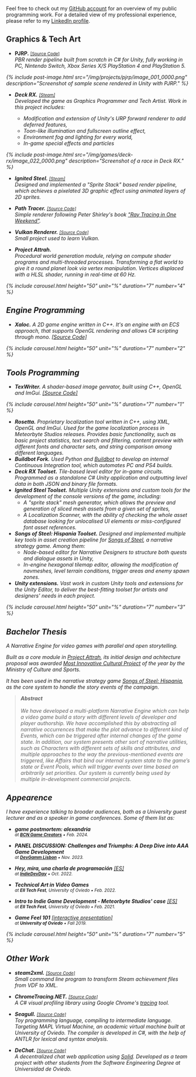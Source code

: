 
Feel free to check out my [GitHub account](https://github.com/pacojq) for an overview of my public programming work.
For a detailed view of my professional experience, please refer to my <a href="https://www.linkedin.com/in/paco-juan-6589ba14b/">LinkedIn profile</a>.


## Graphics & Tech Art

- **PJRP.** <small>[[Source Code]](https://github.com/pacojq/PJRP/) <i class='fab fa-github'/></small><br>
  PBR render pipeline built from scratch in C# for Unity, fully working in PC, Nintendo Switch, Xbox Series X/S PlayStation 4 and PlayStation 5.

{% include post-image.html src="/img/projects/pjrp/image_001_0000.png" description="Screenshot of sample scene rendered in Unity with PJRP." %}

- **Deck RX.** <small>[[Steam]](https://store.steampowered.com/app/1529180/Deck_RX_The_Deckbuilding_Racing_Game/) <i class='fab fa-steam'/></small><br>
  Developed the game as Graphics Programmer and Tech Artist. Work in this project includes:
    - Modification and extension of Unity's URP forward renderer to add deferred features,
    - Toon-like illumination and fullscreen outline effect,
    - Environment fog and lighting for every world,
    - In-game special effects and particles

{% include post-image.html src="/img/games/deck-rx/image_022_0000.png" description="Screenshot of a race in <i>Deck RX</i>." %}

- **Ignited Steel.** <small>[[Steam]](https://store.steampowered.com/app/1550740/Ignited_Steel_Mech_Tactics/) <i class='fab fa-steam'/></small><br>
  Designed and implemented a "Sprite Stack" based render pipeline, which achieves a pixelated 3D graphic effect using animated layers of 2D sprites.

- **Path Tracer.** <small>[[Source Code]](https://github.com/pacojq/RayTracingInOneWeekend/) <i class='fab fa-github'/></small><br>
  Simple renderer following Peter Shirley's book ["Ray Tracing in One Weekend"](https://raytracing.github.io/books/RayTracingInOneWeekend.html).

- **Vulkan Renderer.** <small>[[Source Code]](https://github.com/pacojq/HelloVulkan/) <i class='fab fa-github'/></small><br>
  Small project used to learn Vulkan.

- **Project Attrah.**<br>
  Procedural world generation module, relying on compute shader programs and multi-threaded processes. Transforming a flat world to give it a round planet look via vertex manipulation. Vertices displaced with a HLSL shader, running in real-time at 60 Hz.

{% include carousel.html height="50" unit="%" duration="7" number="4" %}


## Engine Programming

- **Xaloc.** A 2D game engine written in C++. It's an engine with an ECS approach, that supports OpenGL rendering and allows C# scripting through mono. <a href='https://github.com/pacojq/Xaloc'>[Source Code]</a> <i class='fab fa-github' />

{% include carousel.html height="50" unit="%" duration="7" number="2" %}


## Tools Programming

- **TexWriter.** A shader-based image genrator, built using C++, OpenGL and ImGui. <a href='https://github.com/pacojq/TexWriter'>[Source Code]</a> <i class='fab fa-github' />

{% include carousel.html height="50" unit="%" duration="7" number="1" %}

- **Rosetta.** Proprietary localization tool written in C++, using XML, OpenGL and ImGui. Used for the game localization process in Meteorbyte Studios releases. Provides basic functionality, such as basic project statistics, text search and filtering, content preview with different fonts and character sets, and string comparison among different languages.
- **Buildbot Fork.** Used Python and [Buildbot](https://buildbot.net/) to develop an internal Continuous Integration tool, which automates PC and PS4 builds.
- **_Deck RX_ Toolset.** Tile-based level editor for in-game circuits. Programmed as a standalone C# Unity application and outputting level data in both JSON and binary file formats.
- **_Ignited Steel_ Toolset.** Multiple Unity extensions and custom tools for the development of the console versions of the game, including: 
  - A "sprite stack" mesh generator, which allows the preview and generation of sliced mesh assets from a given set of sprites,
  - A Localization Scanner, with the ability of checking the whole asset database looking for unlocalised UI elements or miss-configured font asset references.
- **_Songs of Steel: Hispania_ Toolset.** Designed and implemented multiple key tools in asset creation pipeline for _[Songs of Steel](https://store.steampowered.com/app/2603300/Songs_of_Steel_Hispania/)_, a narrative strategy game. Among them:
  - Node-based editor for Narrative Designers to structure both quests and dialogue assets in Unity,
  - In-engine hexagonal tilemap editor, allowing the modification of navmeshes, level terrain conditions, trigger areas and enemy spawn zones.
- **Unity extensions.** Vast work in custom Unity tools and extensions for the Unity Editor, to deliver the best-fitting toolset for artists and designers' needs in each project.

{% include carousel.html height="50" unit="%" duration="7" number="3" %}


## Bachelor Thesis

A Narrative Engine for video games with parallel and open storytelling.

Built as a core module in [_Project Attrah_](https://pacojq.github.io/games/attrah),
its initial design and achitecture proposal was awarded [Most Innovative Cultural Project](https://www.culturaydeporte.gob.es/en/cultura/industriasculturales/mejores-proyectos/modernizacion-2019.html) 
of the year by the Ministry of Culture and Sports.

It has been used in the narrative strategy game _[Songs of Steel: Hispania](https://store.steampowered.com/app/2603300/Songs_of_Steel_Hispania/)_,
as the core system to handle the story events of the campaign.

> **Abstract**
><br>
><br>
>We have developed a multi-platform Narrative Engine which can help a video
>game build a story with different levels of developer and player authorship.
>We have accomplished this by abstracting all narrative occurrences that make
>the plot advance to different kind of Events, which can be triggered after
>internal changes of the game state. In addition, our system presents other
>sort of narrative utilities, such as Characters with different sets of skills and
>attributes, and multiple approaches to the way the previous-mentioned events
>are triggered, like Affairs that bind our internal system state to the game’s
>state or Event Pools, which will trigger events over time based on arbitrarily
>set priorities. Our system is currently being used by multiple in-development
>commercial projects.


## Appearence

I have experience talking to broader audiences, both as a University guest lecturer and as a speaker in game conferences. Some of them list as:

- **game postmortem: alexandria**<br>
  <small>at [**BCN Game Creators**](https://twitter.com/bcngamecreators) • Feb. 2024.</small>

- **PANEL DISCUSSION: Challenges and Triumphs: A Deep Dive into AAA Game Development**<br>
  <small>at [**DevGamm Lisbon**](https://devgamm.com/) • Nov. 2023.</small>

- **Hey, mira, una charla de programación** [[ES]][3]<br>
  <small>at [**IndieDevDay**](https://www.indiedevday.es/en/) • Oct. 2022.</small>

- **Technical Art in Video Games**<br>
  <small>at **EII Tech Fest**, University of Oviedo • Feb. 2022.</small>

- **Intro to Indie Game Development - Meteorbyte Studios' case** [[ES]][2]<br>
  <small>at **EII Tech Fest**, University of Oviedo • Feb. 2021.</small>

- **Game Feel 101** [[interactive presentation]][1] <i class='fab fa-github'/><br>
  <small>at **University of Oviedo** • Fall 2019.</small>

[3]: https://www.youtube.com/watch?v=WzRlHjTWBAk
[2]: https://www.youtube.com/watch?v=3DR38INhtIs
[1]: https://github.com/pacojq/game-feel-101


{% include carousel.html height="50" unit="%" duration="7" number="5" %}

## Other Work

- **steam2xml.** <small>[[Source Code]](https://github.com/pacojq/steam2xml) <i class='fab fa-github'/></small><br>
  Small command line program to transform Steam achievement files from VDF to XML.

- **ChromeTracing.NET.** <small>[[Source Code]](https://github.com/pacojq/ChromeTracing.NET) <i class='fab fa-github'/></small><br>
  A C# visual profiling library using Google Chrome's [tracing](https://www.chromium.org/developers/how-tos/trace-event-profiling-tool) tool.

- **Seagull.** <small>[[Source Code]](https://github.com/pacojq/Seagull) <i class='fab fa-github'/></small><br>
  Toy programming language, compiling to intermediate language. Targeting MAPL Virtual Machine, an academic virtual machine built at University of Oviedo. The compiler is developed in C#, with the help of ANTLR for lexical and syntax analysis.

- **DeChat.** <small>[[Source Code]](https://github.com/pacojq/dechat_en1a) <i class='fab fa-github'/></small><br>
  A decentralized chat web application using [_Solid_](https://solid.inrupt.com). Developed as a team project with other students from the Software Engineering Degree at Universidad de Oviedo.
